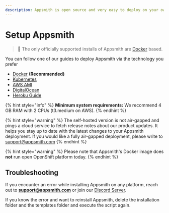```yaml
---
description: Appsmith is open source and very easy to deploy on your own machine
---
```


# Setup Appsmith

> 🔔 The only officially supported installs of Appsmith are [Docker](https://www.docker.io) based.

You can follow one of our guides to deploy Appsmith via the technology you prefer

* [Docker](docker.md) **(Recommended)**
* [Kubernetes](kubernetes.md)
* [AWS AMI](aws-ami.md)
* [DigitalOcean](digitalocean.md)
* [Heroku Guide](heroku.md)

{% hint style="info" %}
**Minimum system requirements:** We recommend 4 GB RAM with 2 CPUs (t3.medium on AWS).
{% endhint %}

{% hint style="warning" %}
The self-hosted version is not air-gapped and pings a cloud service to fetch release notes about our product updates. It helps you stay up to date with the latest changes to your Appsmith deployment. If you would like a fully air-gapped deployment, please write to support@appsmith.com
{% endhint %}

{% hint style="warning" %}
Please note that Appsmith's Docker image does **not** run open OpenShift platform today.
{% endhint %}

## Troubleshooting

If you encounter an error while installing Appsmith on any platform, reach out to **support@appsmith.com** or join our [Discord Server](https://discord.com/invite/rBTTVJp).

If you know the error and want to reinstall Appsmith, delete the installation folder and the templates folder and execute the script again.
